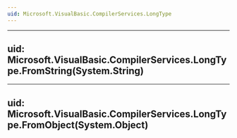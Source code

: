 ```yaml
---
uid: Microsoft.VisualBasic.CompilerServices.LongType
---
```


---
uid: Microsoft.VisualBasic.CompilerServices.LongType.FromString(System.String)
---

---
uid: Microsoft.VisualBasic.CompilerServices.LongType.FromObject(System.Object)
---
